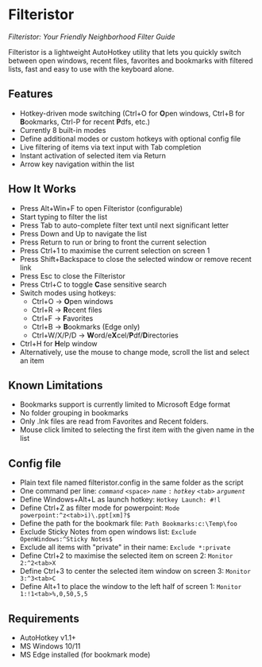 # Filteristor
*Filteristor: Your Friendly Neighborhood Filter Guide*

Filteristor is a lightweight AutoHotkey utility that lets you quickly switch between open windows, recent files, favorites and bookmarks with filtered lists, fast and easy to use with the keyboard alone.

## Features
- Hotkey-driven mode switching (Ctrl+O for **O**pen windows, Ctrl+B for **B**ookmarks, Ctrl-P for recent **P**dfs, etc.)
- Currently 8 built-in modes
- Define additional modes or custom hotkeys with optional config file
- Live filtering of items via text input with Tab completion
- Instant activation of selected item via Return
- Arrow key navigation within the list

## How It Works
- Press Alt+Win+F to open Filteristor (configurable)
- Start typing to filter the list
- Press Tab to auto-complete filter text until next significant letter
- Press Down and Up to navigate the list
- Press Return to run or bring to front the current selection
- Press Ctrl+1 to maximise the current selection on screen 1
- Press Shift+Backspace to close the selected window or remove recent link
- Press Esc to close the Filteristor
- Press Ctrl+C to toggle **C**ase sensitive search
- Switch modes using hotkeys:
    - Ctrl+O → **O**pen windows
    - Ctrl+R → **R**ecent files
    - Ctrl+F → **F**avorites
    - Ctrl+B → **B**ookmarks (Edge only)
    - Ctrl+W/X/P/D → **W**ord/e**X**cel/**P**df/**D**irectories
- Ctrl+H for **H**elp window
- Alternatively, use the mouse to change mode, scroll the list and select an item

## Known Limitations
- Bookmarks support is currently limited to Microsoft Edge format
- No folder grouping in bookmarks
- Only .lnk files are read from Favorites and Recent folders.
- Mouse click limited to selecting the first item with the given name in the list

## Config file
- Plain text file named filteristor.config in the same folder as the script
- One command per line: *`command`* `<space>` *`name`* `:` *`hotkey`* `<tab>` *`argument`*
- Define Windows+Alt+L as launch hotkey: `Hotkey Launch: #!l`
- Define Ctrl+Z as filter mode for powerpoint: `Mode powerpoint:^z<tab>i)\.ppt[xm]?$`
- Define the path for the bookmark file: `Path Bookmarks:c:\Temp\foo`
- Exclude Sticky Notes from open windows list: `Exclude OpenWindows:^Sticky Notes$`
- Exclude all items with "private" in their name: `Exclude *:private`
- Define Ctrl+2 to maximise the selected item on screen 2: `Monitor 2:^2<tab>X`
- Define Ctrl+3 to center the selected item window on screen 3: `Monitor 3:^3<tab>C`
- Define Alt+1 to place the window to the left half of screen 1: `Monitor 1:!1<tab>%,0,50,5,5`

## Requirements
- AutoHotkey v1.1+
- MS Windows 10/11
- MS Edge installed (for bookmark mode)

